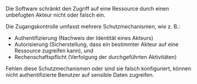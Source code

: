 Die Software schränkt den Zugriff auf eine Ressource durch einen unbefugten Akteur nicht oder falsch ein.

Die Zugangskontrolle umfasst mehrere Schutzmechanismen, wie z. B.:

- Authentifizierung (Nachweis der Identität eines Akteurs)
- Autorisierung (Sicherstellung, dass ein bestimmter Akteur auf eine Ressource zugreifen kann), und
- Rechenschaftspflicht (Verfolgung der durchgeführten Aktivitäten) 

Fehlen diese Schutzmechanismen oder sind sie falsch konfiguriert, können nicht authentifizierte Benutzer auf sensible Daten zugreifen.
